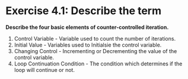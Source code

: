 # Exercise 4.1: Describe the term

**Describe the four basic elements of counter-controlled iteration.**

1. Control Variable - Variable used to count the number of iterations.
2. Initial Value - Variables used to Initialsie the control variable.
3. Changing Control - Incrementing or Decrementing the value of the control variable.
4. Loop Continuation Condition - The condition which determines if the loop will continue or not.